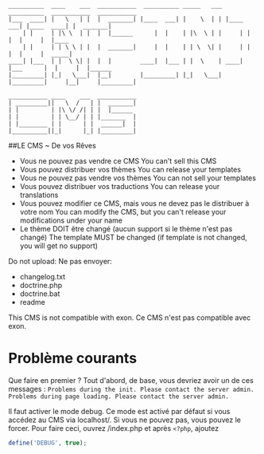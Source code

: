 ```
__________  ____    ___  ___________  __________ _____   ___ __________  ___________  ___________
|___  ____| |   \   | |  |  _______| |____  ___| |    \  | | |____  ___| |____  ____| |  _______|
    | |     | |\ \  | |  |  |______      |  |    | |\  \ | |     | |         |  |     |  |____
    | |     | | \ \ | |  |  _______|     |  |    | | \  \| |     | |         |  |     |  _____|
____| |___  | |  \ \| |  |  |        ____|  |___ | |  \    | ____| |___      |  |     |  |______
|_________| |_|   \___|  |__|        |_________| |_|   \___| |_________|     |__|     |_________|

___________ ____    ___  ___________
| _________||   \  /   | |  _______|
| |         | |\ \/ /| | |  |______
| |         | | \__/ | | |_______  |
| |________ | |      | |  ______|  |
|__________||_|      |_| |_________|
```


##LE CMS ~ De vos Rêves


 - Vous ne pouvez pas vendre ce CMS
You can't sell this CMS
 - Vous pouvez distribuer vos thèmes
You can release your templates
 - Vous ne pouvez pas vendre vos thèmes
You can not sell your templates
 - Vous pouvez distribuer vos traductions
You can release your translations
 - Vous pouvez modifier ce CMS, mais vous ne devez pas le distribuer à votre nom
You can modify the CMS, but you can't release your modifications under your name
 - Le thème DOIT être changé (aucun support si le thème n'est pas changé)
The template MUST be changed (if template is not changed, you will get no support)

Do not upload:
Ne pas envoyer:
 - changelog.txt
 - doctrine.php
 - doctrine.bat
 - readme

This CMS is not compatible with exon.
Ce CMS n'est pas compatible avec exon.

# Problème courants
Que faire en premier ?
Tout d'abord, de base, vous devriez avoir un de ces messages :
`Problems during the init. Please contact the server admin.`
`Problems during page loading. Please contact the server admin.`

Il faut activer le mode debug. Ce mode est activé par défaut si vous accédez au CMS via localhost/. Si vous ne pouvez pas, vous pouvez le forcer.
Pour faire ceci, ouvrez /index.php et après `<?php`, ajoutez
```php
define('DEBUG', true);
```